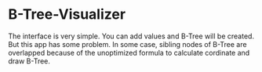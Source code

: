 # B-Tree-Visualizer

The interface is very simple. You can add values and B-Tree will be created.
But this app has some problem. In some case, sibling nodes of B-Tree are overlapped because of the unoptimized formula to calculate cordinate and draw B-Tree.
